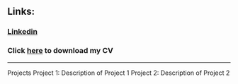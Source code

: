 ## Links:
### [Linkedin](https://www.linkedin.com/in/lomfb/)
### Click [here](https://docs.google.com/uc?export=download&id=1xdENqbvNmsKp4ZI-mbpGBYrVztwz5vSF) to download my CV
---

Projects
Project 1: Description of Project 1
Project 2: Description of Project 2
